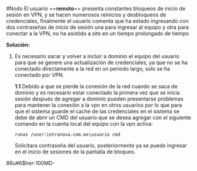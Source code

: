 #Nodo
El usuario ==**remoto**== presenta constantes bloqueos de inicio de sesión en VPN, y se hacen numerosos reinicios y desbloqueos de credenciales, finalmente el usuario comenta que ha estado ingresando con dos contraseñas de inicio de sesión una para ingresar al equipo y otra para conectar a la VPN, no ha asistido a site en un tiempo prolongado de tiempo

**Solución:**

1. Es necesario sacar y volver a incluir a dominio el equipo del usuario para que se genere una actualización de credenciales, ya que no se ha conectado directamente a la red en un periodo largo, solo se ha conectado por VPN.

	**1.1** Debido a que se pierde la conexión de la red cuando se saca de dominio y es necesario estar conectado la primera vez que se inicia sesión después de agregar a dominio pueden presentarse problemas para mantener la conexión a la vpn en otros usuarios por lo que para que el sistema guarde el cache de las credenciales en el sistema se debe de abrir un CMD del usuario que se desea agregar con el siguiente comando en la cuenta local del equipo con la vpn activa:
	
	`runas /user:intranova.com.mx\usuario cmd`
	
	Solicitara contraseña del usuario, posteriormente ya se puede ingresar en el inicio de sesiones de la pantalla de bloqueo.

8Ru#6$her-100MD-